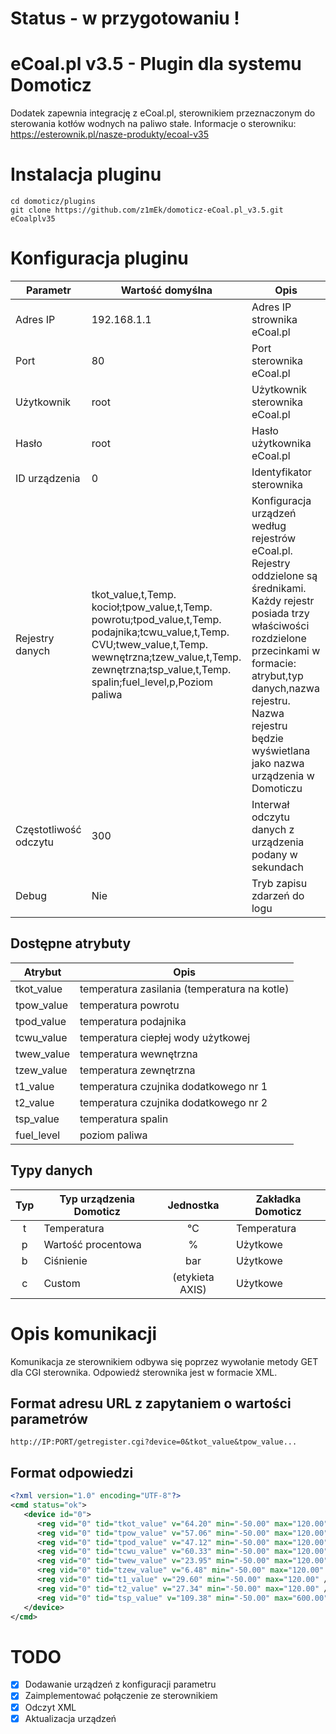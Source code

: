 # Status - w przygotowaniu !

# eCoal.pl v3.5 - Plugin dla systemu Domoticz
Dodatek zapewnia integrację z eCoal.pl, sterownikiem przeznaczonym do sterowania kotłów wodnych na paliwo stałe.
Informacje o sterowniku: https://esterownik.pl/nasze-produkty/ecoal-v35

# Instalacja pluginu
```
cd domoticz/plugins
git clone https://github.com/z1mEk/domoticz-eCoal.pl_v3.5.git eCoalplv35
```
# Konfiguracja pluginu

| Parametr   | Wartość domyślna | Opis                           |
| ---------- | ---------------- | ------------------------------ |
| Adres IP   | 192.168.1.1      | Adres IP strownika eCoal.pl    |
| Port       | 80               | Port sterownika eCoal.pl       |
| Użytkownik | root             | Użytkownik sterownika eCoal.pl |
| Hasło      | root             | Hasło użytkownika eCoal.pl     |
| ID urządzenia | 0             | Identyfikator sterownika       |
| Rejestry danych | tkot_value,t,Temp. kocioł;tpow_value,t,Temp. powrotu;tpod_value,t,Temp. podajnika;tcwu_value,t,Temp. CVU;twew_value,t,Temp. wewnętrzna;tzew_value,t,Temp. zewnętrzna;tsp_value,t,Temp. spalin;fuel_level,p,Poziom paliwa | Konfiguracja urządzeń według rejestrów eCoal.pl. Rejestry oddzielone są średnikami. Każdy rejestr posiada trzy właściwości rozdzielone przecinkami w formacie: atrybut,typ danych,nazwa rejestru. Nazwa rejestru będzie wyświetlana jako nazwa urządzenia w Domoticzu |
| Częstotliwość odczytu | 300   | Interwał odczytu danych z urządzenia podany w sekundach |
| Debug      | Nie              | Tryb zapisu zdarzeń do logu    |

## Dostępne atrybuty

| Atrybut    | Opis                                         |
| ---------- | ---------------------------------------------|
| tkot_value | temperatura zasilania (temperatura na kotle) |
| tpow_value | temperatura powrotu                          |
| tpod_value | temperatura podajnika                        |
| tcwu_value | temperatura ciepłej wody użytkowej           |
| twew_value | temperatura wewnętrzna                       |
| tzew_value | temperatura zewnętrzna                       |
| t1_value   | temperatura czujnika dodatkowego nr 1        |
| t2_value   | temperatura czujnika dodatkowego nr 2        |
| tsp_value  | temperatura spalin                           |
| fuel_level | poziom paliwa                                |

## Typy danych
| Typ | Typ urządzenia Domoticz | Jednostka | Zakładka Domoticz |
| :---: | -----------| :----: | -----|
| t | Temperatura | ℃ | Temperatura |
| p | Wartość procentowa | % | Użytkowe |
| b | Ciśnienie | bar | Użytkowe |
| c | Custom | (etykieta AXIS)  | Użytkowe |

# Opis komunikacji
Komunikacja ze sterownikiem odbywa się poprzez wywołanie metody GET dla CGI sterownika. Odpowiedź sterownika jest w formacie XML.

## Format adresu URL z zapytaniem o wartości parametrów
```
http://IP:PORT/getregister.cgi?device=0&tkot_value&tpow_value...
```
## Format odpowiedzi
```xml
<?xml version="1.0" encoding="UTF-8"?>
<cmd status="ok">
   <device id="0">
      <reg vid="0" tid="tkot_value" v="64.20" min="-50.00" max="120.00" />
      <reg vid="0" tid="tpow_value" v="57.06" min="-50.00" max="120.00" />
      <reg vid="0" tid="tpod_value" v="47.12" min="-50.00" max="120.00" />
      <reg vid="0" tid="tcwu_value" v="60.33" min="-50.00" max="120.00" />
      <reg vid="0" tid="twew_value" v="23.95" min="-50.00" max="120.00" />
      <reg vid="0" tid="tzew_value" v="6.48" min="-50.00" max="120.00" />
      <reg vid="0" tid="t1_value" v="29.60" min="-50.00" max="120.00" />
      <reg vid="0" tid="t2_value" v="27.34" min="-50.00" max="120.00" />
      <reg vid="0" tid="tsp_value" v="109.38" min="-50.00" max="600.00" />
   </device>
</cmd>
```
# TODO
- [x] Dodawanie urządzeń z konfiguracji parametru
- [x] Zaimplementować połączenie ze sterownikiem
- [x] Odczyt XML
- [x] Aktualizacja urządzeń
